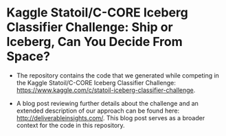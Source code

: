 # Kaggle Statoil/C-CORE Iceberg Classifier Challenge: Ship or Iceberg, Can You Decide From Space?

- The repository contains the code that we generated while competing in the Kaggle Statoil/C-CORE Iceberg Classifier Challenge: https://www.kaggle.com/c/statoil-iceberg-classifier-challenge.

- A blog post reviewing further details about the challenge and an extended description of our approach can be found here: http://deliverableinsights.com/.  This blog post serves as a broader context for the code in this repository.
